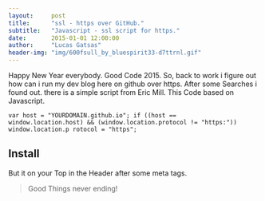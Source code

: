 ```yaml
---
layout:     post
title:      "ssl - https over GitHub."
subtitle:   "Javascript - ssl script for https."
date:       2015-01-01 12:00:00
author:     "Lucas Gatsas"
header-img: "img/600fsull_by_bluespirit33-d7ttrnl.gif"
---
```


<p>Happy New Year everybody. Good Code 2015. So, back to work i figure out how can i run my dev blog here on github over https. After some Searches i found out. there is a simple script from Eric Mill. This Code based on Javascript. </p>


<code>var host = "YOURDOMAIN.github.io";
if ((host == window.location.host) && (window.location.protocol != "https:"))
    window.location.p
    rotocol = "https";
</code><br>


<h2 class="section-heading">Install</h2>

<p>But it on your Top in the Header after some meta tags.</p>



<blockquote>Good Things never ending!</blockquote>


<!--

<a href="#">
    <img src="{{ site.baseurl }}/img/post-sample-image.jpg" alt="Post Sample Image">
</a> -->



